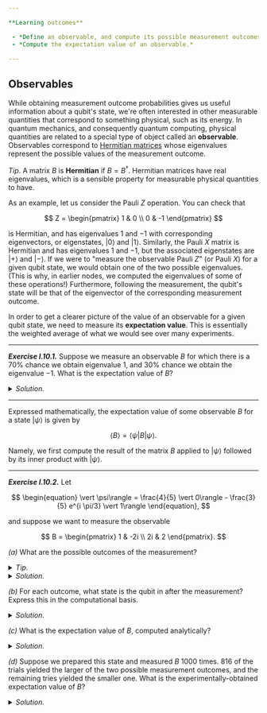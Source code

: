 ```yaml
---

**Learning outcomes**

 - *Define an observable, and compute its possible measurement outcomes.*
 - *Compute the expectation value of an observable.*
 
---
```


## Observables

While obtaining measurement outcome probabilities gives us useful information
about a qubit's state, we're often interested in other measurable quantities
that correspond to something physical, such as its energy. In quantum mechanics,
and consequently quantum computing, physical quantities are related to a special
type of object called an **observable**. Observables correspond to [Hermitian
matrices](https://en.wikipedia.org/wiki/Hermitian_matrix) whose eigenvalues
represent the possible values of the measurement outcome.

*Tip*.  A matrix $B$ is **Hermitian** if $B = B^\dagger$. Hermitian matrices
have real eigenvalues, which is a sensible property for measurable physical
quantities to have.

As an example, let us consider the Pauli $Z$ operation. You can check that

$$
Z = \begin{pmatrix} 1 & 0 \\ 0 & -1 \end{pmatrix}
$$

is Hermitian, and has eigenvalues $1$ and $-1$ with corresponding eigenvectors,
or eigenstates, $\vert 0\rangle$ and $\vert 1\rangle$. Similarly, the Pauli $X$ matrix is
Hermitian and has eigenvalues $1$ and $-1$, but the associated eigenstates are
$\vert +\rangle$ and $\vert -\rangle$. If we were to "measure the observable
Pauli $Z$" (or Pauli $X$) for a given qubit state, we would obtain one of the
two possible eigenvalues. (This is why, in earlier nodes, we computed the
eigenvalues of some of these operations!) Furthermore, following the
measurement, the qubit's state will be that of the eigenvector of the
corresponding measurement outcome.

In order to get a clearer picture of the value of an observable for a given
qubit state, we need to measure its **expectation value**. This is essentially
the weighted average of what we would see over many experiments.

---

***Exercise I.10.1.*** Suppose we measure an observable $B$ for which there is a
   $70\%$ chance we obtain eigenvalue $1$, and $30\%$ chance we obtain the
   eigenvalue $-1$. What is the expectation value of $B$?

<details>
  <summary><i>Solution.</i></summary>

The expectation value of $B$ is

$$
\langle B \rangle = 0.7 \times 1 + 0.3 \times (-1) = 0.4.
$$

While in each individual experiment we see $1$ or $-1$, we'll see $1$ more
often, and so the expected value is closer to $1$ than it is to $-1$. ▢

</details>

---

Expressed mathematically, the expectation value of some observable $B$ for a state
$\vert \psi\rangle$ is given by

$$
\langle B \rangle = \langle \psi \vert  B \vert  \psi \rangle. \tag{1}
$$

Namely, we first compute the result of the matrix $B$ applied to $\vert
\psi\rangle$ followed by its inner product with $\vert \psi\rangle$.

---

***Exercise I.10.2.*** Let 

$$
\begin{equation}
 \vert \psi\rangle = \frac{4}{5} \vert 0\rangle - \frac{3}{5} e^{i \pi/3} \vert 1\rangle
\end{equation},
$$

and suppose we want to measure the observable 

$$ 
B = \begin{pmatrix} 1 & -2i \\ 2i & 2 \end{pmatrix}.
$$

 *(a)* What are the possible outcomes of the measurement?


<details>
  <summary><i>Tip.</i></summary>

*Tip*. It is common to specify a measurement by saying "measure in the $X$
 basis", or "measure $X$". These statements relate directly back to projective
 measurements and observables respectively. Measuring in the $X$ basis means to
 take a projective measurement with respect to the basis composed of the
 eigenvectors of $X$ (these happen to be $\vert +\rangle$ and $\vert
 -\rangle$). The output of this measurement is either $\vert +\rangle$, or
 $\vert -\rangle$. Measuring $X$, on the other hand, means to measure the
 observable $X$, which has eigenvalues $+1$ and $-1$, corresponding to those
 same eigenstates $\vert +\rangle$ and $\vert -\rangle$. The output of this
 measurement is then either $+1$, or $-1$. While the two measurements are
 ultimately the same, the context and language indicate what the output value
 should look like.

</details>

<details>
  <summary><i>Solution.</i></summary>

To determine the possible measurement outcomes, we must compute the eigenvalues of $B$. They are
$\lambda_1 = 3.56155281$ and $\lambda_2=-0.56155281$.  ▢
 </details>


*(b)* For each outcome, what state is the qubit in after the measurement? Express
this in the computational basis.

<details>
  <summary><i>Solution.</i></summary>

The possible outcomes are the associated eigenvectors,

$$
\begin{align*}
\vert v_1\rangle &= -0.61541221i \vert 0 \rangle + 0.78820544 \vert 1\rangle, \\
\vert v_2\rangle &= 0.78820544 \vert 0 \rangle - 0.61541221i \vert 1 \rangle.
\end{align*}
$$

<div align="right"> ▢ </div>

</details>

*(c)* What is the expectation value of $B$, computed analytically?

<details>
  <summary><i>Solution.</i></summary>

The analytical expectation value is 
 $$ 
 \begin{equation}
  \langle \psi \vert B \vert \psi \rangle = \frac{1}{25} \begin{pmatrix} 4 & -3 e^{-i\pi/3} \end{pmatrix} \begin{pmatrix} 1 & -2i \\ 2i & 2 \end{pmatrix} \begin{pmatrix} 4 \\ -3 e^{i\pi/3} \end{pmatrix} = 3.022769.
 \end{equation}
 $$

<div align="right"> ▢ </div>

</details>

*(d)* Suppose we prepared this state and measured $B$ 1000 times. 816 of the trials yielded the larger of the two possible measurement outcomes, and the remaining tries yielded the smaller one. What is the experimentally-obtained expectation value of $B$?  


<details>
  <summary><i>Solution.</i></summary>

 To compute the experimentally obtained eigenvalue, we take the weighted average:
 $$
 \langle \tilde{B} \rangle = \frac{816 \cdot 3.56155281 + 184 \cdot (-0.56155281)}{1000} = 2.802901.
 $$
 The experimentally obtained value does not exactly match the analytically obtained one in this case, but will do so in the limit of an infinite number of trials. ▢

</details>